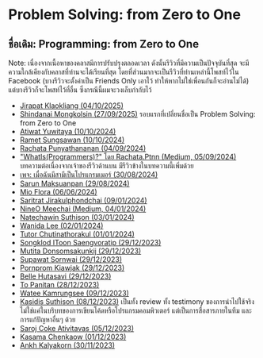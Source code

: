 # Problem Solving: from Zero to One
## ชื่อเดิม: Programming: from Zero to One

Note: เนื่องจากเนื้อหาของคลาสมีการปรับปรุงตลอดเวลา ดังนั้นรีวิวที่มีความเป็นปัจจุบันที่สุด จะมีความใกล้เคียงกับคลาสที่ท่านจะได้เรียนที่สุด โดยที่ส่วนมากจะเป็นรีวิวที่ท่านเหล่านี้โพสท์ไว้ใน Facebook (บางรีวิวจะตั้งค่าเป็น Friends Only เอาไว้ ทำให้หากไม่ใช่เพื่อนกันก็จะอ่านไม่ได้) แต่บางรีวิวก็จะโพสท์ไว้ที่อื่น ซึ่งกรณีนี้ผมจะวงเล็บกำกับไว้

- [Jirapat Klaokliang (04/10/2025)](https://www.facebook.com/share/p/16Cd66NLAs/)
- [Shindanai Mongkolsin (27/09/2025)](https://www.facebook.com/share/p/14SdqxJkahq/) รอบแรกที่เปลี่ยนชื่อเป็น Problem Solving: from Zero to One
- [Atiwat Yuwitaya (10/10/2024)](https://www.facebook.com/DogJeWz/posts/pfbid0PfaEGtBVbEeyJQk3iVcJQkxS4DKStMc1ySU9e1R3nfTxyZiqLj8oAkprvWC3WDCEl)
- [Ramet Sungsawan (10/10/2024)](https://www.facebook.com/DelPieroGB/posts/pfbid0PcJCnoYFjtQi84vFQbQDuA1hv9cdEM5c1sNHQ5p36FjFqqpYUMm4Rfx8UY3A2gEtl)
- [Rachata Punyathananan (04/09/2024)](https://www.facebook.com/JACKmd13/posts/pfbid02q9J4yCEumXcmYNpu15qCqTPrWup5G2fzRHVJki3kczQbijvb5XWq3gDPNuJo7XWUl)
- ["WhatIs(Programmers)?" โดย Rachata.Ptnn (Medium, 05/09/2024)](https://medium.com/@rachata.ptnn/whatis-programmers-3824d95222da) บทความต่อเนื่องจากเจ้าของรีวิวด้านบน มีรีวิวข้างในบทความนี้เพิ่มด้วย
- [เพจ: เมื่อฉันมีสามีเป็นโปรแกรมเมอร์ (30/08/2024)](https://www.facebook.com/when.my.husband.is.a.programmer/posts/pfbid023MdfJvMJbzbMAkXXvRYeaH9di7Xo1iUxYi87uFQQREEGa8tEgjVqQWkBzGBSjK6Ll)
- [Sarun Maksuanpan (29/08/2024)](https://www.facebook.com/sarun.maksuanpan/posts/pfbid09uggwRjAmHsKzC7bUVyy2HeeoDn8Qrs8pUxgEma85a2T5SK7Q6zCG3csMV1ZT9Drl)
- [Mio Flora (06/06/2024)](https://www.facebook.com/mio.flora.92/posts/pfbid032ZetF94vVSGURznBv9b8A9fsw6mTGLsT3MDHpBX4qZuRphGPzrBWwUvJHThxbLgpl)
- [Saritrat Jirakulphondchai (09/01/2024)](https://www.facebook.com/Sikiryl/posts/pfbid0FCnRPL3RLf67KahYXpymcxvsjEEg3q1NGBvk1fHXr7NoUReK2LYA3s7SWAQMuRjbl)
- [NineO Meechai (Medium, 04/01/2024)](https://meechai-nuphit.medium.com/รีวิวคลาส-programming-from-0-to-1-ของอาจารย์เดฟ-576e16fe526d)
- [Natechawin Suthison (03/01/2024)](https://www.facebook.com/natechawin.suthison/posts/pfbid02Dkh1ipMhDtq5X1cbq1YzyTLjCHmH8Kx5jCZwnvVo37wUUQ5pwCNR6stwTHsphkX8l)
- [Wanida Lee (02/01/2024)](https://www.facebook.com/wanida.lee.1/posts/pfbid0ZVyi6eoUJnGzEGHiWyKn6bmbPUxbXoKjADc7zpguFyb15xwjHUEcRhWDvQdzha2gl)
- [Tutor Chutinathorakul (01/01/2024)](https://www.facebook.com/tutor.chutinathorakul/posts/pfbid02bhReMwgJHCvNBpiY55AVjYo2cRXftbgWehQhRBtptbFp8fj4XdJKpUkVMV88e4ZEl)
- [Songklod IToon Saengvoratip (29/12/2023)](https://www.facebook.com/songklodtoon/posts/pfbid09dxYP1QXEn1yPWi42XSXRB5rNJeCsdf2SXXvfSeg8jJnL9oL1kuZTYKjRnvWzgpGl)
- [Mutita Donsomsakunkij (29/12/2023)](https://www.facebook.com/Mutita.Donsomsakunkij/posts/pfbid0BW5PMebQKjFKLkhY6q9PTMcntxW6q11ruvYV3AXQEwgLGMxCN2o2rgvXRf7Hq9dTl)
- [Supawat Sornwai (29/12/2023)](https://www.facebook.com/art.supawat.73/posts/pfbid021snzRd8SufeVzV96yCG6F3bDjkvLS5v7m8rh8y6AZxVP6Sx7QTGCiYTyPe2HAVNPl)
- [Pornprom Kiawjak (29/12/2023)](https://www.facebook.com/foofybuster/posts/pfbid02FetEQYXPnfAz9HhxMAaPiD6LryhCkXWo2U17cQo8zkyBrJZ4rx4RJFrXCALA4dN4l)
- [Belle Hutasavi (29/12/2023)](https://www.facebook.com/Butabell/posts/pfbid0rC8GfJXYJSYMobsLp2qkLBRYLR4ibexuh1bDmdB9qhJnvqFyyqyqAxowxWtKD8xTl)
- [To Panitan (28/12/2023)](https://www.facebook.com/to.sassofono/posts/pfbid0Py3ixYaXyPhQWEqfj7U4RrHGEFY942TyUBdJu415q9ZdSpnjayEEvDQWG3766MtMl)
- [Watee Kamrungsee (09/12/2023)](https://www.facebook.com/mx48live/posts/pfbid0DFyCwyQELK5vhPPHheXH9BvP8XQDm5mvgKUkxWUjCV1WzTMdusETwqWR48zMWKQSl)
- [Kasidis Suthison (08/12/2023)](https://www.facebook.com/kasidis.suthison/posts/pfbid02BU113ozd6UH5WaDsNRxkX8G9JCAhyPoo48msvMV9LT3CrqVo9yGqPZp1WGeK7CpXl) เป็นทั้ง review ทั้ง testimony ของการนำไปใช้จริง ไม่ใช่แค่ในบริบทของการเขียนโค้ดหรือโปรแกรมคอมพิวเตอร์ แต่เป็นการสื่อสารภายในทีม และการแก้ปัญหาอื่นๆ ด้วย
- [Saroj Coke Ativitavas (05/12/2023)](https://www.facebook.com/coke.ativitavas/posts/pfbid02Rm89JTwbGy4asNb7eGV3D34Ub5hio3HkX5X3sxrDqqPsA76j2YqEnry8FWwi6SEzl)
- [Kasama Chenkaow (01/12/2023)](https://www.facebook.com/kc.finished/posts/pfbid0j3M2ma3WMUao8EgdUn5H6YDq6LJrQBzT6FzBhgMvxXaSStayjoBiHC2EQN9Pz942l)
- [Ankh Kalyakorn (30/11/2023)](https://www.facebook.com/ang.kalyakorn/posts/pfbid02K1H5oHxEHQmkqaXbXNnP46NzSq8x5rxAyvJHtJGPvL4TwNapTBydNE6Rzm5yQKpTl)